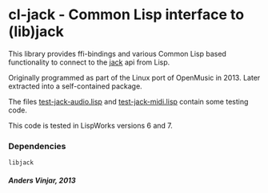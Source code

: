 # cl-jack - Common Lisp interface to (lib)jack #

This library provides ffi-bindings and various Common Lisp based
functionality to connect to the [jack](https://jackaudio.org//) api
from Lisp.

Originally programmed as part of the Linux port of OpenMusic in 2013.
Later extracted into a self-contained package.

The files [test-jack-audio.lisp](file:test-jack-audio.lisp) and
[test-jack-midi.lisp](file:test-jack-midi.lisp) contain some testing
code.

This code is tested in LispWorks versions 6 and 7.

### Dependencies ###

`libjack`

##### *Anders Vinjar, 2013* #####


